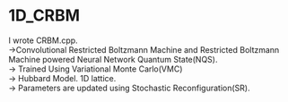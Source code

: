 # 1D_CRBM
I wrote CRBM.cpp. </br>
->Convolutional Restricted Boltzmann Machine and Restricted Boltzmann Machine powered Neural Network Quantum State(NQS).</br>
-> Trained Using Variational Monte Carlo(VMC)</br>
-> Hubbard Model. 1D lattice.</br>
-> Parameters are updated using Stochastic Reconfiguration(SR).</br>
